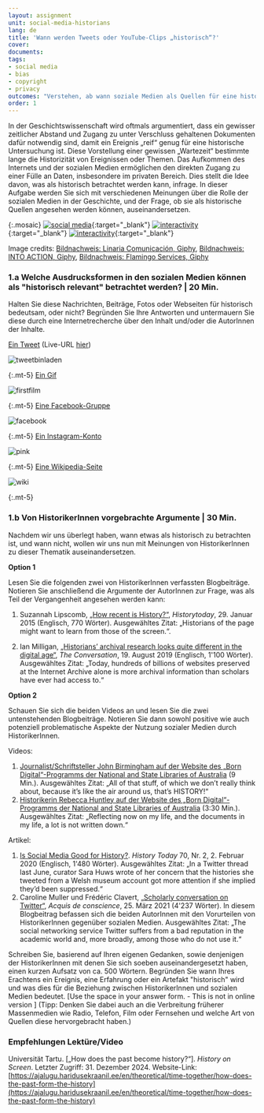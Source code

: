 ```yaml
---
layout: assignment
unit: social-media-historians
lang: de
title: 'Wann werden Tweets oder YouTube-Clips „historisch“?'
cover:
documents:
tags:
- social media
- bias
- copyright
- privacy
outcomes: "Verstehen, ab wann soziale Medien als Quellen für eine historische Untersuchung betrachtet werden können"
order: 1
---
```


In der Geschichtswissenschaft wird oftmals argumentiert, dass ein gewisser zeitlicher Abstand und Zugang zu unter Verschluss gehaltenen Dokumenten dafür notwendig sind, damit ein Ereignis „reif“ genug für eine historische Untersuchung ist. Diese Vorstellung einer gewissen „Wartezeit“ bestimmte lange die Historizität von Ereignissen oder Themen. Das Aufkommen des Internets und der sozialen Medien ermöglichen den direkten Zugang zu einer Fülle an Daten, insbesondere im privaten Bereich. Dies stellt die Idee davon, was als historisch betrachtet werden kann, infrage. In dieser Aufgabe werden Sie sich mit verschiedenen Meinungen über die Rolle der sozialen Medien in der Geschichte, und der Frage, ob sie als historische Quellen angesehen werden können, auseinandersetzen.

{:.mosaic}
[![social media](https://media.giphy.com/media/rB8CbdO6xSJofmOAKL/giphy.webp "Bildnachweis: Linaria Comunicación, Giphy")](https://giphy.com/gifs/comunicacion-linaria-linariacomunicacion-rB8CbdO6xSJofmOAKL){:target="_blank"}
[![interactivity](https://media.giphy.com/media/gIMdqhwG5Xa45Mb2Ex/giphy.webp "Bildnachweis: INTO ACTION, Giphy")](https://giphy.com/gifs/IntoAction-covid-fake-news-misinformation-gIMdqhwG5Xa45Mb2Ex){:target="_blank"}
[![interactivity](https://media.giphy.com/media/jQmn1Dkw55R3cjm3eC/giphy.webp "Bildnachweis: Flamingo Services, Giphy")](https://giphy.com/gifs/instagram-hearts-likes-jQmn1Dkw55R3cjm3eC){:target="_blank"}

Image credits:
[Bildnachweis: Linaria Comunicación, Giphy](https://media.giphy.com/media/rB8CbdO6xSJofmOAKL/giphy.gif),
[Bildnachweis: INTO ACTION, Giphy](https://media.giphy.com/media/gIMdqhwG5Xa45Mb2Ex/giphy.gif),
[Bildnachweis: Flamingo Services, Giphy](https://media.giphy.com/media/jQmn1Dkw55R3cjm3eC/giphy.gif)

<!-- more -->

<!-- briefing-student -->

### 1.a Welche Ausdrucksformen in den sozialen Medien können als "historisch relevant" betrachtet werden? | 20 Min.
<!-- section-contents -->

Halten Sie diese Nachrichten, Beiträge, Fotos oder Webseiten für historisch bedeutsam, oder nicht? Begründen Sie Ihre Antworten und untermauern Sie diese durch eine Internetrecherche über den Inhalt und/oder die AutorInnen der Inhalte.


[Ein Tweet](https://www.bbc.com/news/technology-13257940) (Live-URL [hier](https://twitter.com/reallyvirtual/status/64780730286358528)) 

![tweetbinladen](../../../assets/images/social-media/tweetbinladen.png)

{:.mt-5}
[Ein Gif](https://media.giphy.com/media/LMeVjYYdUkOoE/giphy.gif)

![firstfilm](../../../assets/images/social-media/firstfilm.gif)

{:.mt-5}
[Eine Facebook-Gruppe](https://www.facebook.com/groups/1500687070143366)

![facebook](../../../assets/images/social-media/facebook.png)

{:.mt-5}
[Ein Instagram-Konto](https://www.instagram.com/lgbt_history/)

![pink](../../../assets/images/social-media/pink.png)

{:.mt-5}
[Eine Wikipedia-Seite](https://en.wikipedia.org/wiki/List_of_female_explorers_and_travelers)

![wiki](../../../assets/images/social-media/wiki.png)

{:.mt-5}

<!-- section -->

### 1.b Von HistorikerInnen vorgebrachte Argumente | 30 Min.
<!-- section-contents -->
Nachdem wir uns überlegt haben, wann etwas als historisch zu betrachten ist, und wann nicht, wollen wir uns nun mit Meinungen von HistorikerInnen zu dieser Thematik auseinandersetzen.

**Option 1**

Lesen Sie die folgenden zwei von HistorikerInnen verfassten Blogbeiträge. Notieren Sie anschließend die Argumente der AutorInnen zur Frage, was als Teil der Vergangenheit angesehen werden kann:

1.	Suzannah Lipscomb, [„How recent is History?“](https://www.historytoday.com/how-recent-history), *Historytoday*, 29. Januar 2015 (Englisch, 770 Wörter).
Ausgewähltes Zitat: „Historians of the page might want to learn from those of the screen.“.

2.	Ian Milligan, [„Historians’ archival research looks quite different in the digital age“](https://theconversation.com/historians-archival-research-looks-quite-different-in-the-digital-age-121096), *The Conversation*, 19. August 2019 (Englisch, 1'100 Wörter).
Ausgewähltes Zitat: „Today, hundreds of billions of websites preserved at the Internet Archive alone is more archival information than scholars have ever had access to.“

**Option 2**

Schauen Sie sich die beiden Videos an und lesen Sie die zwei untenstehenden Blogbeiträge. Notieren Sie dann sowohl positive wie auch potenziell problematische Aspekte der Nutzung sozialer Medien durch HistorikerInnen.

Videos:

1.	[Journalist/Schriftsteller John Birmingham auf der Website des „Born Digital“-Programms der National and State Libraries of Australia](https://youtu.be/p9BmO-HLcVk) (9 Min.). 
Ausgewähltes Zitat: „All of that stuff, of which we don’t really think about, because it’s like the air around us, that’s HISTORY!“
2.	[Historikerin Rebecca Huntley auf der Website des „Born Digital“-Programms der National and State Libraries of Australia](https://www.youtube.com/watch?v=hR9VQPfNHaE&feature=youtu.be) (3:30 Min.). Ausgewähltes Zitat: „Reflecting now on my life, and the documents in my life, a lot is not written down.“

Artikel:

1.	[Is Social Media Good for History?](https://www.historytoday.com/archive/head-head/social-media-good-history). *History Today* 70, Nr. 2, 2. Februar 2020 (Englisch,  1'480 Wörter). 
Ausgewähltes Zitat: „In a Twitter thread last June, curator Sara Huws wrote of her concern that the histories she tweeted from a Welsh museum account got more attention if she implied they’d been suppressed.“
2.	Caroline Muller und Frédéric Clavert, [„Scholarly conversation on Twitter“](https://consciences.hypotheses.org/2721), *Acquis de conscience*, 25. März 2021 (4'237 Wörter). 
In diesem Blogbeitrag befassen sich die beiden AutorInnen mit den Vorurteilen von HistorikerInnen gegenüber sozialen Medien. Ausgewähltes Zitat: „The social networking service Twitter suffers from a bad reputation in the academic world and, more broadly, among those who do not use it.“

Schreiben Sie, basierend auf Ihren eigenen Gedanken, sowie denjenigen der HistorikerInnen mit denen Sie sich soeben auseinandergesetzt haben, einen kurzen Aufsatz von ca. 500 Wörtern. Begründen Sie wann Ihres Erachtens ein Ereignis, eine Erfahrung oder ein Artefakt "historisch" wird und was dies für die Beziehung zwischen HistorikerInnen und sozialen Medien bedeutet. [Use the space in your answer form. - This is not in online version ]
(Tipp: Denken Sie dabei auch an die Verbreitung früherer Massenmedien wie Radio, Telefon, Film oder Fernsehen und welche Art von Quellen diese hervorgebracht haben.)

<!-- section -->

### Empfehlungen Lektüre/Video
<!-- section-contents -->
Universität Tartu. [„How does the past become history?“]. *History on Screen*. Letzter Zugriff: 31. Dezember 2024. Website-Link: [https://ajalugu.haridusekraanil.ee/en/theoretical/time-together/how-does-the-past-form-the-history](https://ajalugu.haridusekraanil.ee/en/theoretical/time-together/how-does-the-past-form-the-history)


<!-- briefing-teacher -->
